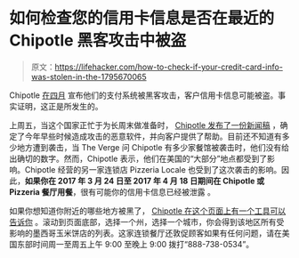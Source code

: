 # 如何检查您的信用卡信息是否在最近的 Chipotle 黑客攻击中被盗

> 原文：<https://lifehacker.com/how-to-check-if-your-credit-card-info-was-stolen-in-the-1795670065>

Chipotle [在四月](http://fortune.com/2017/04/25/chipotles-restaurants-hacked/) 宣布他们的支付系统被黑客攻击，客户信用卡信息可能被盗。事实证明，这正是所发生的。



上周五，当这个国家正忙于为长周末做准备时， [Chipotle 发布了一份新闻稿](https://www.chipotle.com/security) ，确定了今年早些时候造成攻击的恶意软件，并向客户提供了帮助。目前还不知道有多少地方遭到袭击，当 The Verge 问 Chipotle 有多少家餐馆被袭击时，他们没有给出确切的数字。然而，Chipotle 表示，他们在美国的“大部分”地点都受到了影响。Chipotle 经营的另一家连锁店 Pizzeria Locale 也受到了这次袭击的影响。因此，**如果你在 2017 年 3 月 24 日至 2017 年 4 月 18 日期间在 Chipotle 或 Pizzeria 餐厅用餐**，很有可能你的信用卡信息已经被泄露 。

如果你想知道你附近的哪些地方被黑了， [Chipotle 在这个页面上有一个工具可以告诉你](https://www.chipotle.com/security) 。滚动到页面底部，选择一个州，选择一个城市，你会得到该地区所有受影响的墨西哥玉米饼店的列表。这家连锁餐厅还敦促顾客如果有任何问题，请在美国东部时间周一至周五上午 9:00 至晚上 9:00 拨打“888-738-0534”。